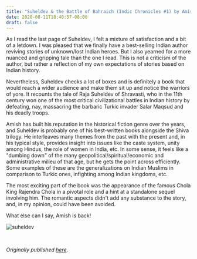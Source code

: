 ```yaml
---
title: "Suheldev & the Battle of Bahraich (Indic Chronicles #1) by Amish Tripathi - Review by Abhishek Desikan"
date: 2020-08-11T18:40:57-08:00
draft: false
---
```


As I read the last page of Suheldev, I felt a mixture of satisfaction and a bit of a letdown. I was pleased that we finally have a best-selling Indian author reviving stories of unknown/lost Indian heroes. But I also yearned for a more nuanced and gripping tale than the one I read. This is not a criticism of the author, but rather a reflection of my own expectations of stories based on Indian history.

Nevertheless, Suheldev checks a lot of boxes and is definitely a book that would reach a wider audience and make them sit up and notice the warriors of yore. It recounts the tale of Raja Suheldev of Shravasti, who in the 11th century won one of the most critical civilizational battles in Indian history by defeating, nay, massacring the barbaric Turkic invader Salar Maqsud and his deadly troops.

Amish has built his reputation in the historical fiction genre over the years, and Suheldev is probably one of his best-written books alongside the Shiva trilogy. He interleaves many themes from the past with the present and, in his typical style, provides insight into issues like the caste system, unity among Hindus, the role of women in India, etc. In some sense, it feels like a "dumbing down" of the many geopolitical/spiritual/economic and administrative milieu of that age, but he gets the point across efficiently. Some examples of these are the generalizations on Indian Muslims in comparison to Turkic ones, infighting among Indian kingdoms, etc.

The most exciting part of the book was the appearance of the famous Chola King Rajendra Chola in a pivotal role and a hint at a standalone sequel involving him. The romantic aspects didn't add any substance to the story, and, in my opinion, could have been avoided.

What else can I say, Amish is back!

![suheldev](/suheldev.jpg)

&nbsp;&nbsp;

*Originally published [here](https://www.goodreads.com/review/show/3402286727).*